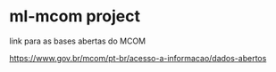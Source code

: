 # ml-mcom project

link para as bases abertas do MCOM

https://www.gov.br/mcom/pt-br/acesso-a-informacao/dados-abertos

